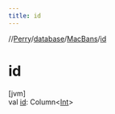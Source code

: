 ```yaml
---
title: id
---
```

//[Perry](../../../index.html)/[database](../index.html)/[MacBans](index.html)/[id](id.html)



# id



[jvm]\
val [id](id.html): Column&lt;[Int](https://kotlinlang.org/api/latest/jvm/stdlib/kotlin/-int/index.html)&gt;




